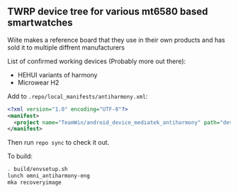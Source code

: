 ## TWRP device tree for various mt6580 based smartwatches

Wiite makes a reference board that they use in their own products and has sold it to multiple diffrent manufacturers

List of confirmed working devices (Probably more out there):
* HEHUI variants of harmony
* Microwear H2

Add to `.repo/local_manifests/antiharmony.xml`:

```xml
<?xml version="1.0" encoding="UTF-8"?>
<manifest>
  <project name="TeamWin/android_device_mediatek_antiharmony" path="device/mediatek/antiharmony" remote="github" revision="android-5.1" />
</manifest>
```

Then run `repo sync` to check it out.

To build:

```sh
. build/envsetup.sh
lunch omni_antiharmony-eng
mka recoveryimage
```